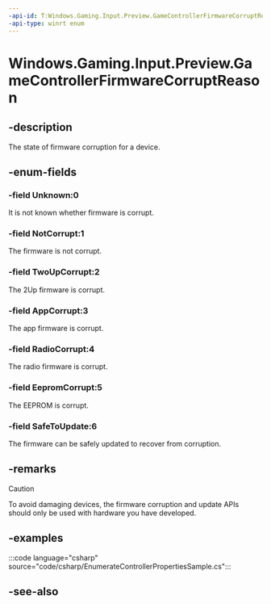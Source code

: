 ```yaml
---
-api-id: T:Windows.Gaming.Input.Preview.GameControllerFirmwareCorruptReason
-api-type: winrt enum
---
```


# Windows.Gaming.Input.Preview.GameControllerFirmwareCorruptReason

<!--
public enum GameControllerFirmwareCorruptReason
-->

## -description

The state of firmware corruption for a device.

## -enum-fields

### -field Unknown:0

It is not known whether firmware is corrupt.

### -field NotCorrupt:1

The firmware is not corrupt.

### -field TwoUpCorrupt:2

The 2Up firmware is corrupt.

### -field AppCorrupt:3

The app firmware is corrupt.

### -field RadioCorrupt:4

The radio firmware is corrupt.

### -field EepromCorrupt:5

The EEPROM is corrupt.

### -field SafeToUpdate:6

The firmware can be safely updated to recover from corruption.

## -remarks

> [!CAUTION]
> To avoid damaging devices, the firmware corruption and update APIs should only be used with hardware you have developed.

## -examples

:::code language="csharp" source="code/csharp/EnumerateControllerPropertiesSample.cs":::

## -see-also
